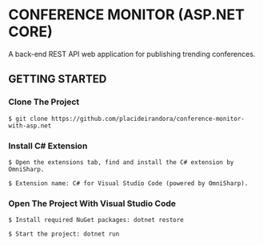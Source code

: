 # CONFERENCE MONITOR (ASP.NET CORE)
A back-end REST API web application for publishing trending conferences.

## GETTING STARTED

### Clone The Project

```
$ git clone https://github.com/placideirandora/conference-monitor-with-asp.net
```

### Install C# Extension

```
$ Open the extensions tab, find and install the C# extension by OmniSharp. 
```
```
$ Extension name: C# for Visual Studio Code (powered by OmniSharp).
```

### Open The Project With Visual Studio Code

```
$ Install required NuGet packages: dotnet restore
```
```
$ Start the project: dotnet run
```
